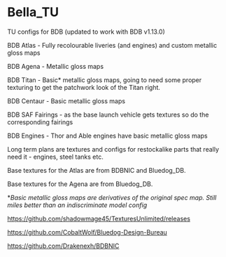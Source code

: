 # Bella_TU
TU configs for BDB (updated to work with BDB v1.13.0)

BDB Atlas - Fully recolourable liveries (and engines) and custom metallic gloss maps

BDB Agena - Metallic gloss maps

BDB Titan - Basic* metallic gloss maps, going to need some proper texturing to get the patchwork look of the Titan right.

BDB Centaur - Basic metallic gloss maps

BDB SAF Fairings - as the base launch vehicle gets textures so do the corresponding fairings

BDB Engines - Thor and Able engines have basic metallic gloss maps


Long term plans are textures and configs for restockalike parts that really need it - engines, steel tanks etc.

Base textures for the Atlas are from BDBNIC and Bluedog_DB.

Base textures for the Agena are from Bluedog_DB.

**Basic metallic gloss maps are derivatives of the original spec map. Still miles better than an indiscriminate model config*


https://github.com/shadowmage45/TexturesUnlimited/releases

https://github.com/CobaltWolf/Bluedog-Design-Bureau

https://github.com/Drakenexh/BDBNIC
